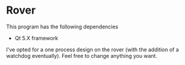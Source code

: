 # Rover

This program has the following dependencies

* Qt 5.X framework

I've opted for a one process design on the rover (with the addition of a watchdog eventually). Feel free to change anything you want.
